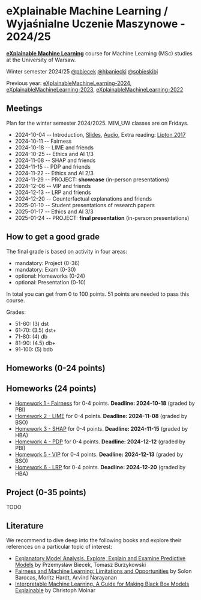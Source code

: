# eXplainable Machine Learning / Wyjaśnialne Uczenie Maszynowe - 2024/25

[**eXplainable Machine Learning**](https://usosweb.uw.edu.pl/kontroler.php?_action=katalog2/przedmioty/pokazPrzedmiot&kod=1000-319bEML) course for Machine Learning (MSc) studies at the University of Warsaw. 

Winter semester 2024/25 [@pbiecek](https://github.com/pbiecek) [@hbaniecki](https://github.com/hbaniecki) [@sobieskibj](https://github.com/sobieskibj)

Previous year: [eXplainableMachineLearning-2024](https://github.com/mim-uw/eXplainableMachineLearning-2024), [eXplainableMachineLearning-2023](https://github.com/mim-uw/eXplainableMachineLearning-2023), [eXplainableMachineLearning-2022](https://github.com/mim-uw/eXplainableMachineLearning-2022)

## Meetings

Plan for the winter semester 2024/2025. MIM_UW classes are on Fridays. 

* 2024-10-04 -- Introduction, [Slides](https://htmlpreview.github.io/?https://raw.githubusercontent.com/mim-uw/eXplainableMachineLearning-2025/refs/heads/main/Lectures/01_introduction.html), [Audio](https://youtu.be/EcWxG9qk410), Extra reading: [Lipton 2017](https://arxiv.org/abs/1606.03490)
* 2024-10-11 -- Fairness
* 2024-10-18 -- LIME and friends
* 2024-10-25 -- Ethics and AI 1/3
* 2024-11-08 -- SHAP and friends
* 2024-11-15 -- PDP and friends
* 2024-11-22 -- Ethics and AI 2/3
* 2024-11-29 -- PROJECT: **showcase** (in-person presentations)
* 2024-12-06 -- VIP and friends	
* 2024-12-13 -- LRP and friends	
* 2024-12-20 -- Counterfactual explanations and friends
* 2025-01-10 -- Student presentations	of research papers
* 2025-01-17 -- Ethics and AI 3/3
* 2025-01-24 -- PROJECT: **final presentation** (in-person presentations)

## How to get a good grade

The final grade is based on activity in four areas:

* mandatory: Project (0-36)
* mandatory: Exam (0-30)
* optional: Homeworks (0-24)
* optional: Presentation (0-10)

In total you can get from 0 to 100 points. 51 points are needed to pass this course.

Grades:

* 51-60: (3) dst
* 61-70: (3.5) dst+
* 71-80: (4) db
* 81-90: (4.5) db+
* 91-100: (5) bdb

## Homeworks (0-24 points)

## Homeworks (24 points)

- [Homework 1 - Fairness](https://github.com/mim-uw/eXplainableMachineLearning-2025/)  for 0-4 points. **Deadline: 2024-10-18** (graded by PBI)
- [Homework 2 - LIME](https://github.com/mim-uw/eXplainableMachineLearning-2025/)  for 0-4 points. **Deadline: 2024-11-08**  (graded by BSO)
- [Homework 3 - SHAP](https://github.com/mim-uw/eXplainableMachineLearning-2025/)  for 0-4 points. **Deadline: 2024-11-15** (graded by HBA)
- [Homework 4 - PDP](https://github.com/mim-uw/eXplainableMachineLearning-2025/)  for 0-4 points. **Deadline: 2024-12-12** (graded by PBI)
- [Homework 5 - VIP](https://github.com/mim-uw/eXplainableMachineLearning-2025/)  for 0-4 points. **Deadline: 2024-12-13** (graded by BSO)
- [Homework 6 - LRP](https://github.com/mim-uw/eXplainableMachineLearning-2025/)  for 0-4 points. **Deadline: 2024-12-20** (graded by HBA)


## Project (0-35 points)

TODO

## Literature

We recommend to dive deep into the following books and explore their references on a particular topic of interest:

* [Explanatory Model Analysis. Explore, Explain and Examine Predictive Models](https://pbiecek.github.io/ema/) by Przemysław Biecek, Tomasz Burzykowski
* [Fairness and Machine Learning: Limitations and Opportunities](https://fairmlbook.org/) by Solon Barocas, Moritz Hardt, Arvind Narayanan
* [Interpretable Machine Learning. A Guide for Making Black Box Models Explainable](https://christophm.github.io/interpretable-ml-book/) by Christoph Molnar


